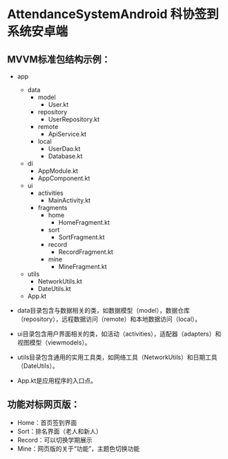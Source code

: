 # AttendanceSystemAndroid 科协签到系统安卓端

## MVVM标准包结构示例：
- app
  - data
    - model
      - User.kt
    - repository
      - UserRepository.kt
    - remote
      - ApiService.kt
    - local
      - UserDao.kt
      - Database.kt
  - di
    - AppModule.kt
    - AppComponent.kt
  - ui
    - activities
      - MainActivity.kt
    - fragments
      - home
        - HomeFragment.kt
      - sort
        - SortFragment.kt
      - record
        - RecordFragment.kt
      - mine
        - MineFragment.kt
  - utils
    - NetworkUtils.kt
    - DateUtils.kt
  - App.kt

- data目录包含与数据相关的类，如数据模型（model），数据仓库（repository），远程数据访问（remote）和本地数据访问（local）。
- ui目录包含用户界面相关的类，如活动（activities），适配器（adapters）和视图模型（viewmodels）。
- utils目录包含通用的实用工具类，如网络工具（NetworkUtils）和日期工具（DateUtils）。
- App.kt是应用程序的入口点。

## 功能对标网页版：
- Home：首页签到界面
- Sort：排名界面（老人和新人）
- Record：可以切换学期展示
- Mine：网页版的关于“功能”，主题色切换功能
